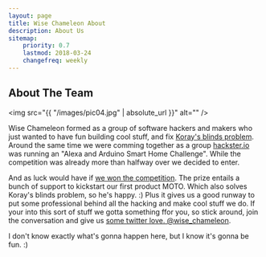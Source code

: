```yaml
---
layout: page
title: Wise Chameleon About
description: About Us
sitemap:
    priority: 0.7
    lastmod: 2018-03-24
    changefreq: weekly
---
```

## About The Team 

<span class="image left"><img src="{{ "/images/pic04.jpg" | absolute_url }}" alt="" /></span>


Wise Chameleon formed as a group of software hackers and makers who just wanted to have fun building cool stuff, and fix [Koray's blinds problem](/blog/moto-our-first-product/).  Around the same time we were comming together as a group [hackster.io](https://www.hackster.io/contests/alexasmarthome) was running an "Alexa and Arduino Smart Home Challenge".  While the competition was already more than halfway over we decided to enter.

And as luck would have if [we won the competition](https://blog.hackster.io/announcing-the-winners-of-the-alexa-and-arduino-smart-home-challenge-6d7cd56bf5b2).  The prize entails a bunch of support to kickstart our first product MOTO. Which also solves Koray's blinds problem, so he's happy. :)  Plus it gives us a good runway to put some professional behind all the hacking and make cool stuff we do.  If your into this sort of stuff we gotta something ffor you, so stick around, join the conversation and give us [some twitter love. @wise_chameleon](https://twitter.com/intent/user?screen_name=wise_chameleon).

I don't know exactly what's gonna happen here, but I know it's gonna be fun. :)

